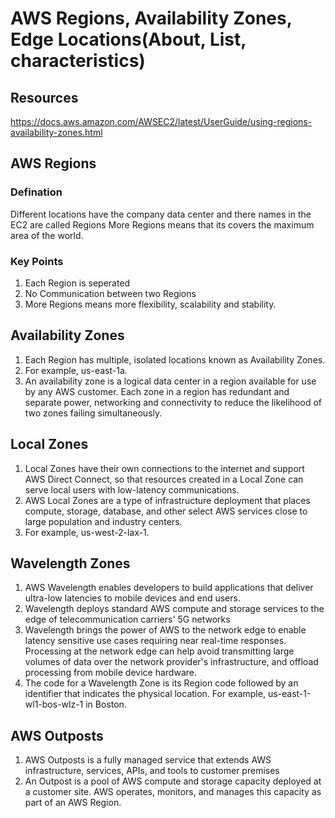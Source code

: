 # AWS Regions, Availability Zones, Edge Locations(About, List, characteristics)

## Resources
https://docs.aws.amazon.com/AWSEC2/latest/UserGuide/using-regions-availability-zones.html

## AWS Regions
### Defination
Different locations have the company data center and there names in the EC2 are called Regions
More Regions means that its covers the maximum area of the world.

### Key Points

1. Each Region is seperated
2. No Communication between two Regions
3. More Regions means more flexibility, scalability and stability.

## Availability Zones
1. Each Region has multiple, isolated locations known as Availability Zones. 
2. For example, us-east-1a.
3. An availability zone is a logical data center in a region available for use by any AWS customer. Each zone in a region has redundant and separate power, networking and connectivity to reduce the likelihood of two zones failing simultaneously.

## Local Zones
1. Local Zones have their own connections to the internet and support AWS Direct Connect, so that resources created in a Local Zone can serve local users with low-latency communications.
2. AWS Local Zones are a type of infrastructure deployment that places compute, storage, database, and other select AWS services close to large population and industry centers.
3. For example, us-west-2-lax-1.


## Wavelength Zones
1. AWS Wavelength enables developers to build applications that deliver ultra-low latencies to mobile devices and end users. 
2. Wavelength deploys standard AWS compute and storage services to the edge of telecommunication carriers' 5G networks
3. Wavelength brings the power of AWS to the network edge to enable latency sensitive use cases requiring near real-time responses. Processing at the network edge can help avoid transmitting large volumes of data over the network provider's infrastructure, and offload processing from mobile device hardware.
4. The code for a Wavelength Zone is its Region code followed by an identifier that indicates the physical location. For example, us-east-1-wl1-bos-wlz-1 in Boston.

## AWS Outposts
1. AWS Outposts is a fully managed service that extends AWS infrastructure, services, APIs, and tools to customer premises
2. An Outpost is a pool of AWS compute and storage capacity deployed at a customer site. AWS operates, monitors, and manages this capacity as part of an AWS Region. 
